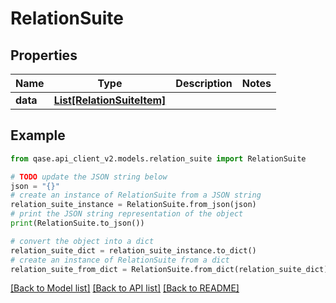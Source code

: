 # RelationSuite


## Properties

Name | Type | Description | Notes
------------ | ------------- | ------------- | -------------
**data** | [**List[RelationSuiteItem]**](RelationSuiteItem.md) |  | 

## Example

```python
from qase.api_client_v2.models.relation_suite import RelationSuite

# TODO update the JSON string below
json = "{}"
# create an instance of RelationSuite from a JSON string
relation_suite_instance = RelationSuite.from_json(json)
# print the JSON string representation of the object
print(RelationSuite.to_json())

# convert the object into a dict
relation_suite_dict = relation_suite_instance.to_dict()
# create an instance of RelationSuite from a dict
relation_suite_from_dict = RelationSuite.from_dict(relation_suite_dict)
```
[[Back to Model list]](../README.md#documentation-for-models) [[Back to API list]](../README.md#documentation-for-api-endpoints) [[Back to README]](../README.md)


